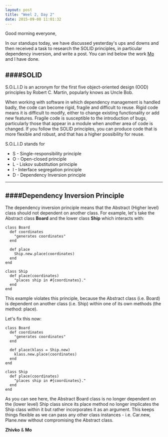 ```yaml
---
layout: post
title: "Weel 2, Day 2"
date: 2015-09-08 11:01:32
---
```

Good morning everyone,

In our standups today, we have discussed yesterday's ups and downs and then received a task to research the SOLID principles, in particular dependency inversion, and write a post. You can ind below the work [Mo](http://moesadoon.ghost.io/) and I have done.

####SOLID
---------------------------
S.O.L.I.D is an acronym for the first five object-oriented design (OOD) principles by Robert C. Martin, popularly knows as Uncle Bob.

When working with software in which dependency management is handled badly, the code can become rigid, fragile and difficult to reuse. Rigid code means it is difficult to modify, either to change existing functionality or add new features. Fragile code is susceptible to the introduction of bugs, particularly those that appear in a module when another area of code is changed. If you follow the SOLID principles, you can produce code that is more flexible and robust, and that has a higher possibility for reuse.

S.O.L.I.D stands for

* S - Single-responsibility principle
* O - Open-closed principle
* L - Liskov substitution principle
* I - Interface segregation principle
* D - Dependency Inversion principle

---------------------------



####Dependency Inversion Principle
--------------------------

The dependency inversion principle means that the Abstract (Higher level) class should not dependent on another class. For example, let's take the Abstract class __Board__ and the lower class __Ship__ which interacts with:

    class Board
      def coordinates
        "generates coordinates"
      end

      def place
        Ship.new.place(coordinates)
      end
    end

    class Ship
      def place(coordinates)
        "places ship in #{coordinates}."
      end
    end

This example violates this principle, because the Abstract class (i.e. Board) is dependent on another class (i.e. Ship) within one of its own methods (the method: place).

Let's fix this now:

    class Board
      def coordinates
        "generates coordinates"
      end

      def place(klass = Ship.new)
        klass.new.place(coordinates)
      end
    end

    class Ship
      def place(coordinates)
        "places ship in #{coordinates}."
      end
    end

As you can see here, the Abstract Board class is no longer dependent on the (lower level) Ship class since its place method no longer implicates the Ship class within it but rather incorporates it as an argument. This keeps things flexible as we can pass any other class instances - i.e. Car.new, Plane.new without compromising the Abstract class.

__Zhivko__ & __Mo__
